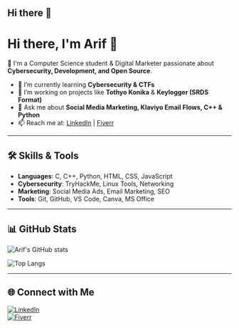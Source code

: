 ## Hi there 👋

# Hi there, I'm Arif 👋  

🚀 I'm a Computer Science student & Digital Marketer passionate about **Cybersecurity, Development, and Open Source**.  

- 🌱 I’m currently learning **Cybersecurity & CTFs**  
- 🔭 I’m working on projects like **Tothyo Konika** & **Keylogger (SRDS Format)**  
- 💬 Ask me about **Social Media Marketing, Klaviyo Email Flows, C++ & Python**  
- 📫 Reach me at: [LinkedIn](https://www.linkedin.com/in/your-profile) | [Fiverr](https://www.fiverr.com/your-profile)  

---

## 🛠️ Skills & Tools
- **Languages**: C, C++, Python, HTML, CSS, JavaScript  
- **Cybersecurity**: TryHackMe, Linux Tools, Networking  
- **Marketing**: Social Media Ads, Email Marketing, SEO  
- **Tools**: Git, GitHub, VS Code, Canva, MS Office  

---

## 📊 GitHub Stats
![Arif's GitHub stats](https://github-readme-stats.vercel.app/api?username=YOUR-USERNAME&show_icons=true&theme=radical)

![Top Langs](https://github-readme-stats.vercel.app/api/top-langs/?username=YOUR-USERNAME&layout=compact&theme=radical)

---

## 🌐 Connect with Me
[![LinkedIn](https://img.shields.io/badge/LinkedIn-blue?style=for-the-badge&logo=linkedin)](https://linkedin.com/in/your-profile)  
[![Fiverr](https://img.shields.io/badge/Fiverr-1DBF73?style=for-the-badge&logo=fiverr)](https://fiverr.com/your-profile)  
